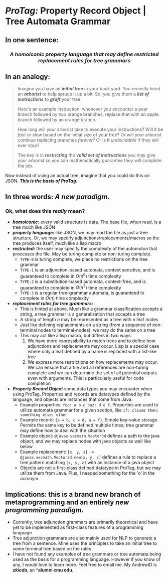 # ***ProTag:*** Property Record Object | Tree Automata Grammar
## In one sentence: 
<h3 align="center"><i>A homoiconic property language that may define restricted replacement rules for tree grammars</i></h3>

## In an analogy:
> Imagine you have an ***initial tree*** in your back yard. You recently hired an ***arborist*** to help spruce it up a bit. So, you give them a ***list of instructions*** to ***graft*** your tree. 
> 
> Here's an example instruction: whenever you encounter a pear branch followed by two orange branches, replace that with an apple branch followed by an orange branch.
> 
> How long will your arborist take to execute your instructions? Will it be *fast* or *slow* based on the initial size of your tree? Or will your arborist continue replacing branches *forever*? Or is it *undecidable* if they will ever stop?
>
> The key is in ***restricting*** the ***valid set of instructions*** you may give your arborist so you can mathematically guarantee they will complete the job.

Now instead of using an actual tree, imagine that you could do this on JSON. ***This is the basis of ProTag.***
## In three words: *A new paradigm*.

### Ok, what does this *really* mean?
- ***homoiconic:*** every valid structure is data. The base file, when read, is a tree much like JSON
- ***property language:*** like JSON, we may read the file as just a tree structure. Or, we may specify adjunctions/replacements/macros so the tree produces itself, much like a lisp macro
- ***restricted:*** the user may specify the complexity of the automoton that processes the file. May be turing complete or non-turing complete.
  - `TYPE-0` is turing complete, we place no restrictions on the tree grammar
  - `TYPE-1` is an adjunction-based automata, context sensitive, and is guaranteed to complete in $O(n^6)$ time complexity
  - `TYPE-2` is a substitution-based automata, context-free, and is guaranteed to complete in $O(n^3)$ time complexity
  - `TYPE-3` is a regular tree-grammar automata, is guaranteed to complete in $O(n)$ time complexity
- ***replacement rules for tree grammars:***
  - This is hinted at above. Much like a grammar classification accepts a string, a tree grammar is a generalization that accepts a tree
  - A string of length $n$ may be represented as a tree with $n$ leaf nodes
  - Just like defining replacements on a string (from a sequence of non-terminal nodes to terminal-nodes), we may do the same on a tree
  - This may act like a lisp macro, but differs in two ways:
    1. We have more expressibility to match trees and to define how adjunctions and replacements may occur. Lisp is a special case where only a leaf defined by a name is replaced with a list-like tree
    2. We express more restrictions on how replacements may occur. We can ensure that a file and all references are non-turing complete and we can determine the set of all potential outputs even with arguments. This is particularly useful for code completion
- ***Property Record Object*** some data types you may encounter when using ProTag. Properties and records are datatypes defined by the language, and objects are instances that come from Java.
  - Example properties: `foo: a b c baz: d e f`. Properties are used to utilize automata grammar for a given section, like `if: clause then: something else: other`
  - Example record: `{a = b, c = d, a = f}`. Simple key-value storage. Permits the same key to be defined multiple times; tree grammar may define how to deal with the situation
  - Example object: `@javax.vecmath.Vector3d` defines a path to the java object, and we may replace nodes with java objects as well like below
  - Example replacement: `[x, y, z] -> @javax.vecmath.Vector3d.new[x, y, z]` defines a rule to replace a tree pattern matching `[x, y, z]` with an instance of a java object
  - Objects are not a first-class defined datatype in ProTag, but we may utilize them from Java. Plus, I needed something for the 'o' in the acronym
    
## Implications: this is a brand new branch of metaprogramming and an entirely ***new programming paradigm***.
- Currently, tree adjunction grammars are primarily theoretical and have yet to be implemented as first-class features of a programming language
- Tree adjunction grammars are also mainly used for NLP to generate a tree from a sentence. Mine uses the principles to take an initial tree to some terminal tree based on the rules
- I have not found any examples of tree grammars or tree automata being used as the basis for a programming language. However if you know of any, I would love to learn more. Feel free to email me. My AndrewID is ***zkieda***, an ***alumni cmu edu**.
  

